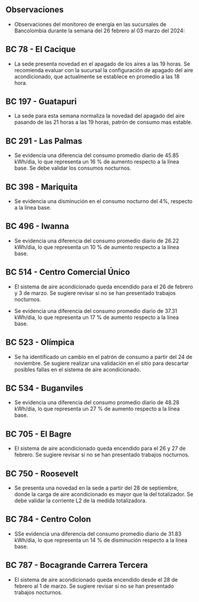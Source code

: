 ## Observaciones

<div align="right">

<!--<span style="font-size: smaller;"> Reporte semanal elaborado 02/01/2024</span> -->

</div>

- Observaciones del monitoreo de energía en las sucursales de Bancolombia durante la semana del 26 febrero al 03 marzo del 2024:

<!-- ## BC 044 - Piedecuesta -->

<!-- Se corrige novedad de la carga del AA, para el 2 de mayo se puede tomar sede como referencia. Carga del aire era muy pequeña -->

<!-- ## BC 061 - Carrera Primera

-El cambio que presento la sede fue porque se pusieron las cargas de los cajeros que siempre funcionan

- La sede modificó su patrón de consumo histórico a partir del 30 de noviembre de 2023, especialmente en lo que respecta a los consumos nocturnos.-->

<!-- Se normaliza la novedad en la carga de aire acondicionado fuera del horario laboral a partir del 25 de noviembre, lo que resultará en una disminución en el consumo de energía y se reflejará en ahorros.-->

<!--## BC 66 - Palmira

- El sistema de aire acondicionado queda encendido para el 21 de febrero. Se sugiere revisar si no se han presentado trabajos nocturnos. -->
<!--  Se atiende novedad de apagado de aires a las 22 horas , la sede empieza a reducir su consumo significativamente a partir de las 18 horas. -->


<!--  La sede presenta un cambio en su patrón de consumo a partir del 24 de octubre. Se debe validar si se están presentando trabajos en la sede; de lo contrario, se sugiere revisar la medida en el sitio. -->

## BC 78 - El Cacique 

- La sede presenta novedad en el apagado de los aires a las 19 horas. Se recomienda evaluar con la sucursal la configuración de apagado del aire acondicionado, que actualmente se establece en promedio a las 18 hora.

<!--## BC 88 - Cúcuta

- Se han identificado altos consumos en la carga de aire. Se debe validar las cargas del sistema de aire y estar pendiente de una visita técnica. Además, se registran consumos para el 21 de agosto; se debe verificar si se llevaron a cabo trabajos en la sede en esa fecha. -->

<!-- ## BC 90 - Megamall -->

<!-- ## BC 185 - Llano Grande Palmira

- La sede presenta un cambio en el patrón de consumo a partir del 24 de enero al 2 de febrero el cual ya fue normalizado. -->

 <!-- El sistema de AA operó los días festivo. Se debe verificar, ya que históricamente, la sede ha presentado problemas en la automatización durante los días festivos.-->

 <!-- Se evidencia una diferencia del consumo promedio diario de 8.23 kWh/dia, lo que representa un 5 % de disminución respecto a la línea base. -->

## BC 197 - Guatapuri

 <!-- Se ha observado que el sistema de aire acondicionado reduce su consumo significativamente después de las 21 horas. Se recomienda evaluar con la sucursal la configuración de apagado del aire acondicionado, que actualmente se establece en promedio a las 18 hora. -->
- La sede para esta semana normaliza la novedad del apagado del aire pasando de las 21 horas a las 19 horas, patrón de consumo mas estable.


<!-- Se debe validar el consumo de energía de la sede durante los fines de semana, ya que se observa un alto consumo en esos días. -->

<!-- Cambio patrón de consumo, se presenta disminución a partir del 20 abril, sistemas de aires apagan por completo, validar que correctivos se realizaron. -->

<!-- ## BC 205 - Villa Colombia -->

<!-- Durante la semana pasada, el factor de potencia promedio estuvo en 0.27 lo que representa un consumo alto de energía reactiva, esto podría representar penalidades por parte del comercializador de energía. -->

<!-- ## BC 210 - Banca Colombia Cartagena

- Se ha observado una disminución en el consumo de energía en la sede debido a labores de mantenimiento operativo que se llevaron a cabo desde el 29 de noviembre hasta el 12 de febrero. Ahora que estas labores han concluido, la sede ya reporta consumos normalizados. -->

<!-- - Se presenta un cambio en el patrón de consumo a partir del 17 marzo, se apaga cargas se corrige novedad cargas encendidas a partir del 28 febrero. -->

<!-- ## BC 216 - Sabana de Torres 

- Tener presente que la medida se normaliza para el 10 julio, se está construyendo la línea de referencia. -->

<!-- ## BC 253 - Puerta del Norte

- Se evidencia una disminución en el consumo de energía para el día 23 de noviembre. Se sugiere verificar si se presentó alguna novedad en la sede. -->

## BC 291 - Las Palmas

- Se evidencia una diferencia del consumo promedio diario de 45.85 kWh/dia, lo que representa un 16 % de aumento respecto a la línea base. Se debe validar los consumos nocturnos.

<!-- Se evidencia una diferencia del consumo promedio diario de 57.74 kWh/dia, lo que representa un 20 % de aumento respecto a la línea base. Se evidencia que se presento un aumento para el 15 y 16 de febrero cambiando el patrón de consumo.-->

<!-- Durante el lunes festivo 22 de mayo, se registró un consumo de energía del sistema de aire acondicionado desde las 8:30 a.m. hasta las 12:30 p.m. Se observó que el sistema estuvo en funcionamiento durante este periodo. --> 

<!-- ## BC 302 - Quebrada Seca

- El sistema de aire acondicionado (AA) en la sede operó el sábado 23 de septiembre. Se debe validar no se presentaron trabajos  en la sede durante ese día. lo que representa un 29 % de aumento respecto a la línea base. --> 

<!-- ## BC 306 - Barrancabermeja 

- El sistema de AA operó el lunes 08 de enero, que correspondía a un día festivo. Se debe verificar, ya que históricamente, la sede ha presentado problemas en la automatización durante los días festivos. 

 Cambio en el patrón de consumo de la carga AA, la sede se encuentra en gestión (SOPORTICA - CELSIA). para la fase 2 se debe tener presente que le hace falta lo de holiday -->

<!--## BC 311 - Bello

- El sistema de AA operó el lunes 08 de enero, que correspondía a un día festivo. Se debe verificar, ya que históricamente, la sede ha presentado problemas en la automatización durante los días festivos. -->

<!-- Se queda aire encendido el 1 mayo. -->

<!--## BC 371 - Caucasia -->

<!-- Se observó una variación en la medida AA a partir del 5 de julio, la cual fue corregida el 8 de agosto. Se realizará un seguimiento continuo para monitorear la estabilidad de la medida. -->

## BC 398 - Mariquita

- Se evidencia una disminución en el consumo nocturno del 4%, respecto a la linea base.

<!-- ## BC 424 - Honda

- Se ha identificado una novedad en la sede en la medida totalizadora, donde el consumo de aire acondicionado es superior al registrado en el totalizador. Se debe revisar medida en sitio. pendiente para fase 2 -->

<!--  El sistema de AA opera el 16 de octubre, que fue un día festivo. Se debe verificar si no se llevaron a cabo trabajos en la sede, se activa la alarma notificación.

- El sistema de AA opera 22 de octubre domingo, verificar si la sede no se realizaron trabajos de mantenimiento. -->

<!--El sistema de AA opera el 24 de septiembre, que fue un día festivo. Se debe verificar si no se llevaron a cabo trabajos en la sede, se activa la alarma notificación. -->

<!--consume mas el aire acondicionado que la medida de la frontera / pendiente reporar -->

<!-- ## BC 453 - Pitalito

- Se evidencia una diferencia del consumo promedio diario de 41.14 kWh/dia, lo que representa un 17 % de aumento respecto a la línea base. El aumento se presenta entre las 06:00 hasta las 14:00 horas.-->

<!--## BC 454 - Quinta Avenida

- Es necesario verificar la automatización del sistema de aire acondicionado, ya que se observa un consumo nocturno diferente entre semana. -->

<!-- Se debe validar consumo el 2 oct se ve muy alto. -->

<!-- Se normaliza la medida y se está construyendo la línea base movil para futuras referencias. -->
 
<!--## BC 459 - Campo Alegre

- Se evidencia una diferencia del consumo promedio diario de 32.41 kWh/dia, lo que representa un 21 % de aumento respecto a la línea base.-->

<!--## BC 495 - El Bosque

- La sede presento un cambio en el patrón de consumos nocturnos, se sugiere validar la automatización de los equipos. -->

## BC 496 - Iwanna

- Se evidencia una diferencia del consumo promedio diario de 26.22 kWh/dia, lo que representa un 10 % de aumento respecto a la línea base.

<!-- Se ha observado un cambio en el patrón de consumo, con un aumento en el consumo típico en comparación con su línea base. Se sugiere validar posibles causas de este incremento. -->

## BC 514 - Centro Comercial Único

- El sistema de aire acondicionado queda encendido para el 26 de febrero y 3 de marzo. Se sugiere revisar si no se han presentado trabajos nocturnos.

- Se evidencia una diferencia del consumo promedio diario de 37.31 kWh/dia, lo que representa un 17 % de aumento respecto a la línea base.

## BC 523 - Olímpica

- Se ha identificado un cambio en el patrón de consumo a partir del 24 de noviembre. Se sugiere realizar una validación en el sitio para descartar posibles fallas en el sistema de aire acondicionado.

<!-- sin datos desde marzo 7 -->

## BC 534 - Buganviles

- Se evidencia una diferencia del consumo promedio diario de 48.28 kWh/dia, lo que representa un 27 % de aumento respecto a la línea base.
 
<!-- > Se observó una disminución en el consumo de aire acondicionado solo para el festivo 12 junio. Sin embargo, se identificó consumo de carga del aire acondicionado para el fin de semana y se activa alarma de notificación, se requiere validar la causa de este consumo residual de los aires acondicionados. -->

<!-- ## BC 613 - La America

- Se presentó un cambio en el consumo nocturno para el 12 de julio. Se deben validar temas de automatización en la sede. -->

<!-- ## BC 656 - Mayales -->

<!-- ## BC 659 - Girardot

- Sistema AA opera 22 al 23 noviembre en horario nocturno , se debe validar que no se presentaron trabajos en la sede.-->

<!-- Se evidencia una diferencia del consumo promedio diario de 62.21 kWh/dia, lo que representa un 17 % de disminución respecto a la línea base. La sede presentaba observación cambio patron de consumo por ajuste equipo AA y termostato, validar si se presentaron modificaciones al respecto. -->


<!-- ## BC 678 - Paseo de la Castellana

- Se ha detectado una novedad en el sistema de aire acondicionado estuvo encendido durante el horario nocturno los días 30 y 31 de octubre. -->


## BC 705 - El Bagre

- El sistema de aire acondicionado queda encendido para el 26 y 27 de febrero. Se sugiere revisar si no se han presentado trabajos nocturnos.


<!-- ## BC 741 - Calima -->

<!-- Se desmonto monitoreo por adecuación en la sede. queda para la fase 2 -->

<!-- ## BC 749 - Santa Monica -->

## BC 750 - Roosevelt

- Se presenta una novedad en la sede a partir del 28 de septiembre, donde la carga de aire acondicionado es mayor que la del totalizador. Se debe validar la corriente L2 de la medida totalizadora.

<!-- ## BC 764 - Jamundí

- Se evidencia una diferencia del consumo promedio diario de 11.73 kWh/dia, lo que representa un 5 % de aumento respecto a la línea base. La sede presento un cambio en el patrón de consumos nocturnos, se sugiere validar la automatización de los equipos.-->

<!--  ## BC 776 - Lebrija -->

## BC 784 - Centro Colon

- SSe evidencia una diferencia del consumo promedio diario de 31.83 kWh/dia, lo que representa un 14 % de disminución respecto a la línea base.

## BC 787 - Bocagrande Carrera Tercera

- El sistema de aire acondicionado queda encendido desde el  28 de febrero al 1 de marzo. Se sugiere revisar si no se han presentado trabajos nocturnos.


<!-- Se apaga aire a partir del 17 marzo, los cuales presentaban novedad "AA encendido a partir del 28 febrero". -->

<!-- ## BC 789 - Manga

- El sistema de AA operó el viernes 8 de diciembre, que correspondía a un día festivo. -->

<!--  Se mantiene novedad de  "carga de aire acondicionado, mayor a su line base" ya que la carga del aire se incrementó durante el horario nocturno". Dicha novedad es identificada por la automatización configurada de acuerdo a estandar de banco. -->

<!-- ## BC 792 - Paseo del comercio -->


<!-- ## BC 793 - Profesionales

- Se evidencia una diferencia del consumo promedio diario de 48.64 kWh/dia, lo que representa un 31 % de aumento respecto a la línea base. Cambio en el patrón de consumo. Se sugiere validar la automatización de los aires acondicionados-->

<!-- A partir del 17 de septiembre, se ha detectado una novedad en el sistema de aire acondicionado. Se debe verificar si se realizaron trabajos en la sede. -->

<!--  ## BC 796 - Girón 

- El sistema de AA opera el 13 de noviembre, que fue un día festivo. Se debe verificar si no se llevaron a cabo trabajos en la sede.-->

<!-- La sede no opera durante el festivo del 20 de julio. Sin embargo, se han registrado consumos inusuales en días festivos previos. -->

<!--## BC 799 - Floridablanca

- Se evidencia una diferencia del consumo promedio diario de 35.79 kWh/dia, lo que representa un 19 % de aumento respecto a la línea base. -->

<!-- ## BC 816 - Calle 10 -->

<!-- ## BC 824 - Ventura Plaza

- Se evidencia una diferencia del consumo promedio diario de 20.61 kWh/dia, lo que representa un 9 % de aumento respecto a la línea base. -->

<!-- ## BC 825 - Astrocentro -->

<!--  ## BC 829 - Unicentro Cali -->

<!-- Se normaliza medida para 4 julio. -->

<!-- ## BC 834 - San Mateo -->

<!-- ## BC 863 - Los Patios

- Se evidencia que la sede disminuyó su patrón de consumo a partir del 14 de noviembre. Se sugiere validar las acciones que se llevaron a cabo.

## BC S.A Valledupar

- El sistema de AA opera el 13 de noviembre, que fue un día festivo. Se debe verificar si no se llevaron a cabo trabajos en la sede. -->

<!--novedad en la carga de aire alto consumo-->

>
<!-- ## BC S.A Granada

- Revisar las cargas del sistema de aire durante los días festivos, con el objetivo de optimizar el consumo de energía. -->

<!--Evaluar la automatización del sistema de aire acondicionado durante días festivos para optimizar el consumo de energía, opera sistema de AA festivo 20 julio. -->